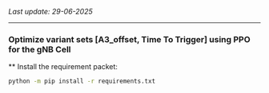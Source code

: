 _Last update: 29-06-2025_

---
### Optimize variant sets [A3_offset, Time To Trigger] using PPO for the gNB Cell

** Install the requirement packet:
```bash
python -m pip install -r requirements.txt

